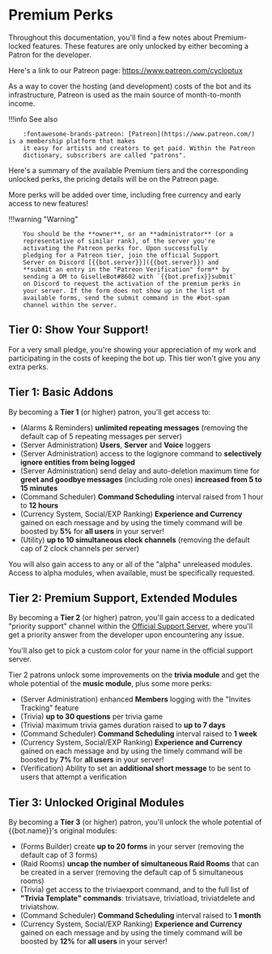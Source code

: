 Premium Perks
=============

Throughout this documentation, you'll find a few notes about
Premium-locked features. These features are only unlocked by either
becoming a Patron for the developer.

Here's a link to our Patreon page: <https://www.patreon.com/cycloptux>

As a way to cover the hosting (and development) costs of the bot and its
infrastructure, Patreon is used as the main source of month-to-month
income.

!!!info See also

        :fontawesome-brands-patreon: [Patreon](https://www.patreon.com/) is a membership platform that makes
        it easy for artists and creators to get paid. Within the Patreon
        dictionary, subscribers are called "patrons".


Here's a summary of the available Premium tiers and the corresponding
unlocked perks, the pricing details will be on the Patreon page.

More perks will be added over time, including free currency and early
access to new features!

!!!warning "Warning"

        You should be the **owner**, or an **administrator** (or a
        representative of similar rank), of the server you're 
        activating the Patreon perks for. Upon successfully 
        pledging for a Patreon tier, join the official Support 
        Server on Discord [{{bot.server}}]({{bot.server}}) and 
        **submit an entry in the "Patreon Verification" form** by 
        sending a DM to GiselleBot#8602 with `{{bot.prefix}}submit` 
        on Discord to request the activation of the premium perks in 
        your server. If the form does not show up in the list of 
        available forms, send the submit command in the #bot-spam 
        channel within the server.


Tier 0: Show Your Support!
--------------------------

For a very small pledge, you're showing your appreciation of my work
and participating in the costs of keeping the bot up. This tier won't
give you any extra perks.

Tier 1: Basic Addons
--------------------

By becoming a **Tier 1** (or higher) patron, you'll get access to:

-   (Alarms & Reminders) **unlimited repeating messages** (removing the
    default cap of 5 repeating messages per server)
-   (Server Administration) **Users**, **Server** and **Voice** loggers
-   (Server Administration) access to the logignore command to
    **selectively ignore entities from being logged**
-   (Server Administration) send delay and auto-deletion maximum time
    for **greet and goodbye messages** (including role ones) **increased
    from 5 to 15 minutes**
-   (Command Scheduler) **Command Scheduling** interval raised from 1
    hour to **12 hours**
-   (Currency System, Social/EXP Ranking) **Experience and Currency**
    gained on each message and by using the timely command will be
    boosted by **5%** for **all users** in your server!
-   (Utility) **up to 10 simultaneous clock channels** (removing the
    default cap of 2 clock channels per server)

You will also gain access to any or all of the "alpha" unreleased
modules. Access to alpha modules, when available, must be specifically
requested.

Tier 2: Premium Support, Extended Modules
-----------------------------------------

By becoming a **Tier 2** (or higher) patron, you'll gain access to a
dedicated "priority support" channel within the [Official Support
Server]({{bot.server}}), where you'll get a priority 
answer from the developer upon encountering any issue.

You'll also get to pick a custom color for your name in the official
support server.

Tier 2 patrons unlock some improvements on the **trivia module** 
and get the whole potential of the **music module**, plus some 
more perks:

- (Server Administration) enhanced **Members** logging with the 
    "Invites Tracking" feature
- (Trivia) **up to 30 questions** per trivia game
- (Trivia) maximum trivia games duration raised to **up to 7 days**
- (Command Scheduler) **Command Scheduling** interval raised to **1
    week**
- (Currency System, Social/EXP Ranking) **Experience and Currency**
    gained on each message and by using the timely command will be
    boosted by **7%** for **all users** in your server!
- (Verification) Ability to set an **additional short message** to be
    sent to users that attempt a verification

Tier 3: Unlocked Original Modules
---------------------------------

By becoming a **Tier 3** (or higher) patron, you'll unlock the whole
potential of {{bot.name}}'s original modules:

-   (Forms Builder) create **up to 20 forms** in your server (removing
    the default cap of 3 forms)
-   (Raid Rooms) **uncap the number of simultaneous Raid Rooms** that
    can be created in a server (removing the default cap of 5
    simultaneous rooms)
-   (Trivia) get access to the triviaexport command, and to the full
    list of **"Trivia Template" commands**: triviatsave, triviatload,
    triviatdelete and triviatshow.
-   (Command Scheduler) **Command Scheduling** interval raised to **1
    month**
-   (Currency System, Social/EXP Ranking) **Experience and Currency**
    gained on each message and by using the timely command will be
    boosted by **12%** for **all users** in your server!
